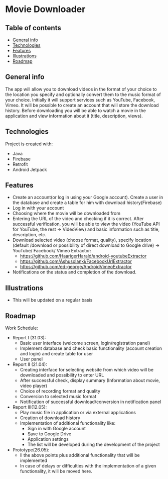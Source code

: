 # Movie Downloader

## Table of contents
* [General info](#general-info)
* [Technologies](#technologies)
* [Features](#features)
* [Illustrations](#illustrations)
* [Roadmap](#roadmap)

## General info
The app will allow you to download videos in the format of your choice to the location you specify and optionally convert them to the music format of your choice. Initially it will support services such as YouTube, Facebook, Vimeo. It will be possible to create an account that will store the download history. Before downloading you will be able to watch a movie in the application and view information about it (title, description, views).

## Technologies
Project is created with:
* Java
* Firebase
* Retrofit
* Android Jetpack

## Features
* Create an account(or log in using your Google account). Create a user in the database and create a table for him with download history(Firebase)
* Log in with your account
* Choosing where the movie will be downloaded from
* Entering the URL of the video and checking if it is correct. After successful verification, you will be able to view the video (YouTube API for YouTube, the rest -> VideoView) and basic information such as title, description, etc.
* Download selected video (choose format, quality), specify location (default /download or possibility of direct download to Google drive) -> YouTube/ Facebook/ Vimeo Extractor:
  - https://github.com/HaarigerHarald/android-youtubeExtractor
  - https://github.com/Ashusolanki/FacebookUrlExtractor
  - https://github.com/ed-george/AndroidVimeoExtractor
* Notifications on the status and completion of the download.

## Illustrations
* This will be updated on a regular basis

## Roadmap
Work Schedule:
* Report I (31.03):
  - Basic user interface (welcome screen, login/registration panel)
  - Implement database and check basic functionality (account creation and login) and create table for user
  - User panel
* Report II (21.04):
  - Creating interface for selecting website from which video will be downloaded and possibility to enter URL
  - After successful check, display summary (Information about movie, video player)
  - Choice of recording format and quality
  - Conversion to selected music format
  - Notification of successful download/conversion in notification panel
* Report III(12.05):
  - Play music file in application or via external applications
  - Creation of download history
  - Implementation of additional functionality like:
    - Sign in with Google account
    - Save to Google Drive
    - Application settings
    - The list will be developed during the development of the project
* Prototype(26.05):
  - ll the above points plus additional functionality that will be implemented
  - In case of delays or difficulties with the implementation of a given functionality, it will be moved here.

